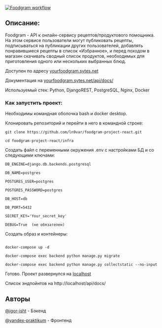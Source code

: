 [![Foodgram workflow](https://github.com/igor-isht/foodgram-project-react/actions/workflows/main.yml/badge.svg?branch=master&event=push)](https://github.com/igor-isht/foodgram-project-react/actions/workflows/main.yml)

## Описание:

Foodgram - API к онлайн-сервису рецептов/продуктового помощника. На этом сервисе пользователи могут публиковать рецепты, 
подписываться на публикации других пользователей, добавлять понравившиеся рецепты в список «Избранное», 
и перед походом в магазин скачивать сводный список продуктов, необходимых для приготовления одного или нескольких выбранных блюд.

Доступен по адресу [yourfoodgram.sytes.net](http://yourfoodgram.sytes.net/)

Документация на [yourfoodgram.sytes.net/api/docs/](http://yourfoodgram.sytes.net/api/docs/)


Используемый стек: Python, DjangoREST, PostgreSQL, Nginx, Docker


### Как запустить проект:

Необходимы командная оболочка bash и docker desktop.

Клонировать репозиторий и перейти в него в командной строке:

```
git clone https://github.com/ln9var/foodgram-project-react.git
```

```
cd foodgram-project-react/infra
```

Создать файл с переменными окружения .env с настройками БД и со следующими ключами:


```
DB_ENGINE=django.db.backends.postgresql

DB_NAME=postgres 

POSTGRES_USER=postgres

POSTGRES_PASSWORD=postgres

DB_HOST=db

DB_PORT=5432

SECRET_KEY='Your_secret_key' 

DEBUG=True  (не обязателен)
```


Cоздать образ и контейнеры:

```

docker-compose up -d

docker-compose exec backend python manage.py migrate

docker-compose exec backend python manage.py collectstatic --no-input

```
Готово. Проект развернулся на [localhost](http://localhost) 

Список эндпойнтов на http://localhost/api/docs/


## Авторы

[@igor-isht](https://github.com/igor-isht) - Бэкенд

[@yandex-praktikum](https://github.com/yandex-praktikum) - Фронтенд


